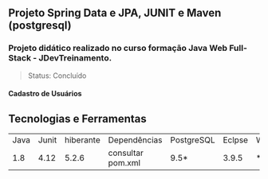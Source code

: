 ## Projeto Spring Data e JPA, JUNIT e Maven (postgresql)
### Projeto didático realizado no curso formação Java Web Full-Stack - JDevTreinamento. 
> Status: Concluído

#### Cadastro de Usuários

## Tecnologias e Ferramentas
<table>
  <tr> 
    <td>Java</td>
    <td>Junit</td>
    <td>hiberante</td>
    <td>Dependências</td>
    <td>PostgreSQL</td>
    <td>Eclpse</td>
    <td>Windows</td>
  </tr>
  <tr> 
    <td>1.8</td>
    <td>4.12</td>
    <td>5.2.6</td>
    <td>consultar pom.xml</td>
    <td>9.5*</td>
    <td>3.9.5</td>
    <td>*</td>
  </tr>
</table>
